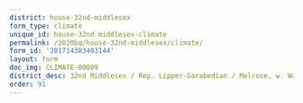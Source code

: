 ```yaml
---
district: house-32nd-middlesex
form_type: climate
unique_id: house-32nd-middlesex-climate
permalink: /2020bq/house-32nd-middlesex/climate/
form_id: '201714383403144'
layout: form
doc_img: CLIMATE-00089
district_desc: 32nd Middlesex / Rep. Lipper-Garabedian / Melrose, w. Wakefield
order: 91
---
```

